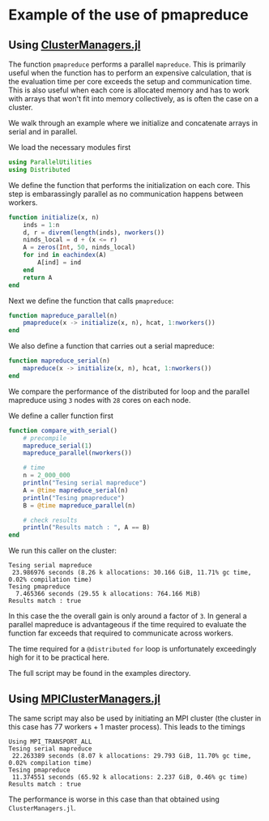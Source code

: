 # Example of the use of pmapreduce

## Using [ClusterManagers.jl](https://github.com/JuliaParallel/ClusterManagers.jl)

The function `pmapreduce` performs a parallel `mapreduce`. This is primarily useful when the function has to perform an expensive calculation, that is the evaluation time per core exceeds the setup and communication time. This is also useful when each core is allocated memory and has to work with arrays that won't fit into memory collectively, as is often the case on a cluster.

We walk through an example where we initialize and concatenate arrays in serial and in parallel.

We load the necessary modules first

```julia
using ParallelUtilities
using Distributed
```

We define the function that performs the initialization on each core. This step is embarassingly parallel as no communication happens between workers.

```julia
function initialize(x, n)
    inds = 1:n
    d, r = divrem(length(inds), nworkers())
    ninds_local = d + (x <= r)
    A = zeros(Int, 50, ninds_local)
    for ind in eachindex(A)
        A[ind] = ind
    end
    return A
end
```

Next we define the function that calls `pmapreduce`:

```julia
function mapreduce_parallel(n)
    pmapreduce(x -> initialize(x, n), hcat, 1:nworkers())
end
```

We also define a function that carries out a serial mapreduce:

```julia
function mapreduce_serial(n)
    mapreduce(x -> initialize(x, n), hcat, 1:nworkers())
end
```

We compare the performance of the distributed for loop and the parallel mapreduce using `3` nodes with `28` cores on each node.

We define a caller function first

```julia
function compare_with_serial()
    # precompile
    mapreduce_serial(1)
    mapreduce_parallel(nworkers())

    # time
    n = 2_000_000
    println("Tesing serial mapreduce")
    A = @time mapreduce_serial(n)
    println("Tesing pmapreduce")
    B = @time mapreduce_parallel(n)

    # check results
    println("Results match : ", A == B)
end
```

We run this caller on the cluster:
```console
Tesing serial mapreduce
 23.986976 seconds (8.26 k allocations: 30.166 GiB, 11.71% gc time, 0.02% compilation time)
Tesing pmapreduce
  7.465366 seconds (29.55 k allocations: 764.166 MiB)
Results match : true
```

In this case the the overall gain is only around a factor of `3`. In general a parallel mapreduce is advantageous if the time required to evaluate the function far exceeds that required to communicate across workers.

The time required for a `@distributed` `for` loop is unfortunately exceedingly high for it to be practical here.

The full script may be found in the examples directory.

## Using [MPIClusterManagers.jl](https://github.com/JuliaParallel/MPIClusterManagers.jl)

The same script may also be used by initiating an MPI cluster (the cluster in this case has 77 workers + 1 master process). This leads to the timings

```console
Using MPI_TRANSPORT_ALL
Tesing serial mapreduce
 22.263389 seconds (8.07 k allocations: 29.793 GiB, 11.70% gc time, 0.02% compilation time)
Tesing pmapreduce
 11.374551 seconds (65.92 k allocations: 2.237 GiB, 0.46% gc time)
Results match : true
```

The performance is worse in this case than that obtained using `ClusterManagers.jl`.
